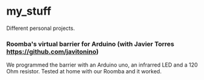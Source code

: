 # my_stuff

Different personal projects.

### Roomba's virtual barrier for Arduino (with Javier Torres https://github.com/javitonino)
We programmed the barrier with an Arduino uno, an infrarred LED and a 120 Ohm resistor. Tested at home with our Roomba and it worked.
